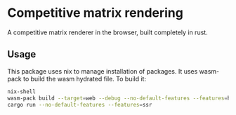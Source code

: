 # Competitive matrix rendering

A competitive matrix renderer in the browser, built completely in rust.

## Usage

This package uses nix to manage installation of packages. It uses wasm-pack to build the wasm hydrated file. To build it:
```sh
nix-shell
wasm-pack build --target=web --debug --no-default-features --features=hydrate
cargo run --no-default-features --features=ssr
```
